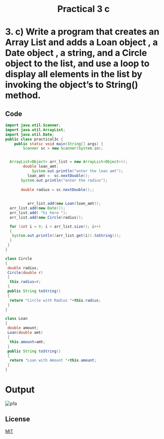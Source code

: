 <h1 align="center" style="margin-top: 0px;">
Practical 3 c 
</h1>

#	3.	c) Write a program that creates an Array List and adds a Loan object , a Date object  , a string, and a Circle object to the list, and use a loop to display all elements in the list by invoking the object’s to String() method. 	

## Code 

```java
import java.util.Scanner;
import java.util.ArrayList;
import java.util.Date;
public class practical3c {
    public static void main(String[] args) {
        Scanner sc = new Scanner(System.in);


  ArrayList<Object> arr_list = new ArrayList<Object>();
        double loan_amt;
            System.out.println("enter the loan amt");
          loan_amt =  sc.nextDouble();
       System.out.println("enter the radius");
    
       double radius = sc.nextDouble();;
         
         
          arr_list.add(new Loan(loan_amt));  
  arr_list.add(new Date());  
  arr_list.add( "hi here "); 
  arr_list.add(new Circle(radius)); 

  for (int i = 0; i < arr_list.size(); i++) 
  {
   System.out.println((arr_list.get(i)).toString());
  }
 }
}

class Circle
{
 double radius;
 Circle(double r)
 {
  this.radius=r;
 }
 public String toString()
 {
  return "Circle with Radius "+this.radius;
 }
}

class Loan
{
 double amount;
 Loan(double amt)
 {
  this.amount=amt;
 }
 public String toString()
 {
  return "Loan with Amount "+this.amount;
 }
}
```

# Output 

![p1a](https://hiren14.github.io/java_lab_050/output/practical3/output3c.png)

## License
[MIT](https://hiren14.github.io/java_lab_050/LICENSE)